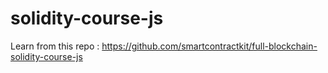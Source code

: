 # solidity-course-js
Learn from this repo : https://github.com/smartcontractkit/full-blockchain-solidity-course-js
